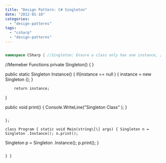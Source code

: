 ```yaml
---
title: "Design Pattern: C# Singleton"
date: "2012-01-18"
categories: 
  - "design-patterns"
tags: 
  - "csharp"
  - "design-patterns"
---
```


```cs using System;

namespace CSharp { //Singleton: Ensure a class only has one instance, //and provide a global point of access to it. class Singleton { //Member Variable private static Singleton instance = null;

```
//Memeber Functions
private Singleton()
{
}

public static Singleton Instance()
  {
   if(instance == null )
        {
          instance = new Singleton ();
        }

        return instance;
  }

  public void print()
  {
    Console.WriteLine("Singleton Class" );
  }
```

};

class Program { static void Main(string\[\] args) { Singleton n = Singleton .Instance(); n.print();

```
  Singleton p = Singleton .Instance();
  p.print();
}
```

} }

```
